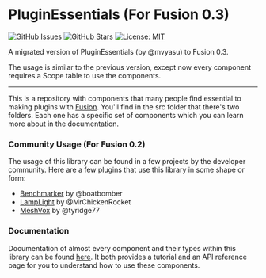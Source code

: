 # PluginEssentials (For Fusion 0.3)
[![GitHub Issues](https://img.shields.io/github/issues/TenebrisNoctua/PluginEssentials.svg)](https://github.com/TenebrisNoctua/PluginEssentials/issues)
[![GitHub Stars](https://img.shields.io/github/stars/TenebrisNoctua/PluginEssentials.svg)](https://github.com/TenebrisNoctua/PluginEssentials/stargazers)
[![License: MIT](https://img.shields.io/badge/License-MIT-blue.svg)](https://opensource.org/licenses/MIT)

A migrated version of PluginEssentials (by @mvyasu) to Fusion 0.3.

The usage is similar to the previous version, except now every component requires a Scope table to use the components.

-------------------------------------------------------------------------------------------------------------

This is a repository with components that many people find essential to making plugins with [Fusion](https://github.com/Elttob/Fusion). You'll find in the src folder that there's two folders. Each one has a specific set of components which you can learn more about in the documentation.

### Community Usage (For Fusion 0.2)

The usage of this library can be found in a few projects by the developer community. Here are a few plugins that use this library in some shape or form:

- [Benchmarker](https://devforum.roblox.com/t/benchmarker-plugin-compare-function-speeds-with-graphs-percentiles-and-more/829912) by @boatbomber
- [LampLight](https://devforum.roblox.com/t/lamplight-global-illumination-for-roblox-new-v12/1837877) by @MrChickenRocket
- [MeshVox](https://devforum.roblox.com/t/meshvox-v10-a-powerful-3d-smooth-terrain-importstamping-tool/2576245) by @tyridge77

### Documentation

Documentation of almost every component and their types within this library can be found [here](https://tenebrisnoctua.github.io/PluginEssentials/). It both provides a tutorial and an API reference page for you to understand how to use these components. 
